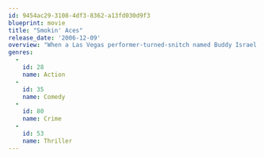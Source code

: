 ```yaml
---
id: 9454ac29-3108-4df3-8362-a13fd030d9f3
blueprint: movie
title: "Smokin' Aces"
release_date: '2006-12-09'
overview: "When a Las Vegas performer-turned-snitch named Buddy Israel decides to turn state's evidence and testify against the mob, it seems that a whole lot of people would like to make sure he's no longer breathing."
genres:
  -
    id: 28
    name: Action
  -
    id: 35
    name: Comedy
  -
    id: 80
    name: Crime
  -
    id: 53
    name: Thriller
---
```

